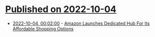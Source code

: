 # [Published on 2022-10-04](index.md)

* [2022-10-04, 00:02:00](https://slashdot.org/story/22/10/03/217227/amazon-launches-dedicated-hub-for-its-affordable-shopping-options?utm_source=rss1.0mainlinkanon&utm_medium=feed) - [Amazon Launches Dedicated Hub For Its Affordable Shopping Options](https://slashdot.org/story/22/10/03/217227/amazon-launches-dedicated-hub-for-its-affordable-shopping-options?utm_source=rss1.0mainlinkanon&utm_medium=feed)
